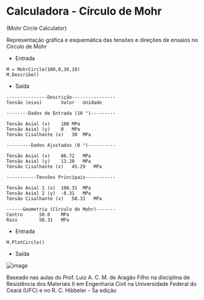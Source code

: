 # Calculadora - Círculo de Mohr

(Mohr Circle Calculator)

Representação gráfica e esquemática das tensões e direções de ensaios no Círculo de Mohr

* Entrada
```
M = MohrCircle(100,0,30,10)
M.Describe()
```

* Saída
```
---------------Descrição----------------
Tensão (eixo)		Valor	Unidade

--------Dados de Entrada (10 °)---------

Tensão Axial (x)	100	MPa
Tensão Axial (y)	0	MPa
Tensão Cisalhante (x)	30	MPa
        
---------Dados Ajustados (0 °)----------

Tensão Axial (x)	86.72	MPa
Tensão Axial (y)	13.28	MPa
Tensão Cisalhante (x)	45.29	MPa
        
-----------Tensões Principais-----------

Tensão Axial 1 (x)	108.31	MPa
Tensão Axial 2 (y)	-8.31	MPa
Tensão Cisalhante (x)	58.31	MPa
        
------Geometria (Círculo de Mohr)-------
Centro		50.0	MPa
Raio		58.31	MPa
```

* Entrada

```
M.PlotCircle()
```

* Saída

![image](https://user-images.githubusercontent.com/71474825/213896388-0050b56c-b720-4e27-a9b4-2e3d5de7843e.png)

Baseado nas aulas do Prof. Luiz A. C. M. de Aragão Filho na disciplina de Resistência dos Materiais II em Engenharia Civil na Universidade Federal do Ceará (UFC) e no R. C. Hibbeler - 5a edição
